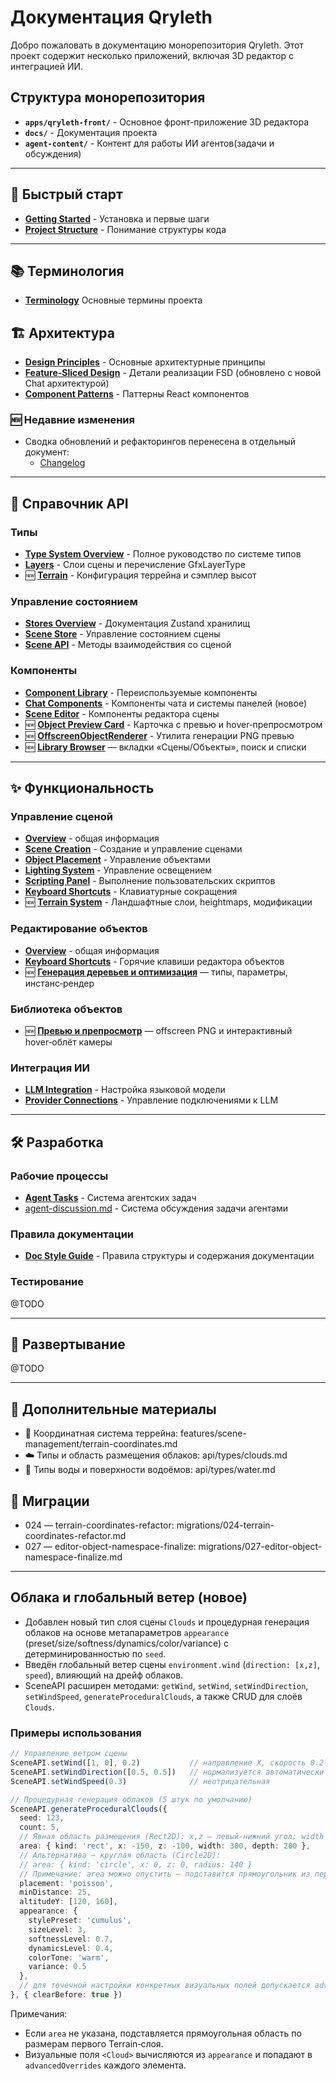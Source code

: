 # Документация Qryleth

Добро пожаловать в документацию монорепозитория Qryleth. Этот проект содержит несколько приложений, включая 3D редактор с интеграцией ИИ.

## Структура монорепозитория

- **`apps/qryleth-front/`** - Основное фронт-приложение 3D редактора
- **`docs/`** - Документация проекта
- **`agent-content/`** - Контент для работы ИИ агентов(задачи и обсуждения)

---

## 🚀 Быстрый старт

- **[Getting Started](getting-started/README.md)** - Установка и первые шаги
- **[Project Structure](getting-started/project-structure.md)** - Понимание структуры кода

---

## 📚 Терминология

- **[Terminology](getting-started/terminology.md)** Основные термины проекта

## 🏗️ Архитектура

- **[Design Principles](architecture/design-principles.md)** - Основные архитектурные принципы
- **[Feature-Sliced Design](architecture/feature-sliced-design.md)** - Детали реализации FSD (обновлено с новой Chat архитектурой)
- **[Component Patterns](architecture/patterns/component-patterns.md)** - Паттерны React компонентов

### 🆕 Недавние изменения

- Сводка обновлений и рефакторингов перенесена в отдельный документ:
  - [Changelog](changelog.md)

---

## 🔌 Справочник API

### Типы
- **[Type System Overview](api/types/README.md)** - Полное руководство по системе типов
- **[Layers](api/types/layers.md)** - Слои сцены и перечисление GfxLayerType
- 🆕 **[Terrain](api/types/terrain.md)** - Конфигурация террейна и сэмплер высот

### Управление состоянием
- **[Stores Overview](api/stores/README.md)** - Документация Zustand хранилищ
- **[Scene Store](api/stores/scene-store.md)** - Управление состоянием сцены
- **[Scene API](api/scene-api.md)** - Методы взаимодействия со сценой

### Компоненты
- **[Component Library](api/components/README.md)** - Переиспользуемые компоненты
- **[Chat Components](api/components/chat-components.md)** - Компоненты чата и системы панелей (новое)
- **[Scene Editor](api/components/scene-editor.md)** - Компоненты редактора сцены
 - 🆕 **[Object Preview Card](api/components/object-preview-card.md)** - Карточка с превью и hover‑препросмотром
 - 🆕 **[OffscreenObjectRenderer](api/libs/offscreen-object-renderer.md)** - Утилита генерации PNG превью
 - 🆕 **[Library Browser](api/components/object-library.md)** — вкладки «Сцены/Объекты», поиск и списки

---

## ✨ Функциональность

### Управление сценой
- **[Overview](features/scene-management/README.md)** - общая информация
- **[Scene Creation](features/scene-management/scene-creation.md)** - Создание и управление сценами
- **[Object Placement](features/scene-management/object-placement.md)** - Управление объектами
- **[Lighting System](features/scene-management/lighting-system.md)** - Управление освещением
- **[Scripting Panel](features/scene-management/scripting-panel.md)** - Выполнение пользовательских скриптов
- **[Keyboard Shortcuts](features/scene-management/keyboard-shortcuts.md)** - Клавиатурные сокращения
- 🆕 **[Terrain System](features/scene-management/terrain-system.md)** - Ландшафтные слои, heightmaps, модификации

### Редактирование объектов
- **[Overview](features/object-editing/README.md)** - общая информация
- **[Keyboard Shortcuts](features/object-editing/keyboard-shortcuts.md)** - Горячие клавиши редактора объектов
 - 🆕 **[Генерация деревьев и оптимизация](features/object-editing/tree-generation.md)** — типы, параметры, инстанс‑рендер

### Библиотека объектов
- 🆕 **[Превью и препросмотр](features/object-library/README.md)** — offscreen PNG и интерактивный hover‑облёт камеры

### Интеграция ИИ
- **[LLM Integration](features/ai-integration/llm-integration.md)** - Настройка языковой модели
- **[Provider Connections](features/ai-integration/provider-connections.md)** - Управление подключениями к LLM

---

## 🛠️ Разработка

### Рабочие процессы
- **[Agent Tasks](development/workflows/agent-tasks.md)** - Система агентских задач
- [agent-discussion.md](development/workflows/agent-discussion.md) - Система обсуждения задачи агентами
### Правила документации
- **[Doc Style Guide](doc-style-guide.md)** - Правила структуры и содержания документации
### Тестирование
@TODO

---

## 🚢 Развертывание

@TODO

---

## 📎 Дополнительные материалы

- 🧭 Координатная система террейна: features/scene-management/terrain-coordinates.md
- ☁️ Типы и область размещения облаков: api/types/clouds.md
- 🌊 Типы воды и поверхности водоёмов: api/types/water.md

## 🔄 Миграции

- 024 — terrain-coordinates-refactor: migrations/024-terrain-coordinates-refactor.md
- 027 — editor-object-namespace-finalize: migrations/027-editor-object-namespace-finalize.md

---

## Облака и глобальный ветер (новое)

- Добавлен новый тип слоя сцены `Clouds` и процедурная генерация облаков на основе метапараметров `appearance` (preset/size/softness/dynamics/color/variance) с детерминированностью по `seed`.
- Введён глобальный ветер сцены `environment.wind` (`direction: [x,z]`, `speed`), влияющий на дрейф облаков.
- SceneAPI расширен методами: `getWind`, `setWind`, `setWindDirection`, `setWindSpeed`, `generateProceduralClouds`, а также CRUD для слоёв `Clouds`.

### Примеры использования

```ts
// Управление ветром сцены
SceneAPI.setWind([1, 0], 0.2)           // направление X, скорость 0.2 юн/сек
SceneAPI.setWindDirection([0.5, 0.5])   // нормализуется автоматически
SceneAPI.setWindSpeed(0.3)              // неотрицательная

// Процедурная генерация облаков (5 штук по умолчанию)
SceneAPI.generateProceduralClouds({
  seed: 123,
  count: 5,
  // Явная область размещения (Rect2D): x,z — левый‑нижний угол; width — по X; depth — по Z
  area: { kind: 'rect', x: -150, z: -100, width: 300, depth: 200 },
  // Альтернатива — круглая область (Circle2D):
  // area: { kind: 'circle', x: 0, z: 0, radius: 140 }
  // Примечание: area можно опустить — подставится прямоугольник из первого Terrain‑слоя
  placement: 'poisson',
  minDistance: 25,
  altitudeY: [120, 160],
  appearance: {
    stylePreset: 'cumulus',
    sizeLevel: 3,
    softnessLevel: 0.7,
    dynamicsLevel: 0.4,
    colorTone: 'warm',
    variance: 0.5
  },
  // для точечной настройки конкретных визуальных полей допускается advancedOverrides
}, { clearBefore: true })
```

Примечания:
- Если `area` не указана, подставляется прямоугольная область по размерам первого Terrain‑слоя.
- Визуальные поля `<Cloud>` вычисляются из `appearance` и попадают в `advancedOverrides` каждого элемента.
